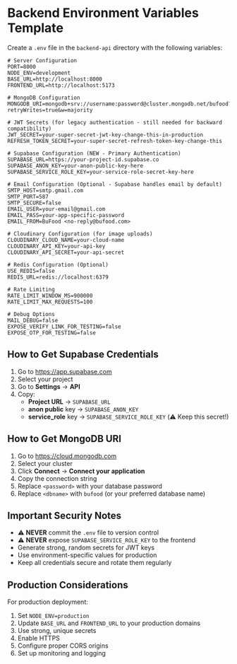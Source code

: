 # Backend Environment Variables Template

Create a `.env` file in the `backend-api` directory with the following variables:

```env
# Server Configuration
PORT=8000
NODE_ENV=development
BASE_URL=http://localhost:8000
FRONTEND_URL=http://localhost:5173

# MongoDB Configuration
MONGODB_URI=mongodb+srv://username:password@cluster.mongodb.net/bufood?retryWrites=true&w=majority

# JWT Secrets (for legacy authentication - still needed for backward compatibility)
JWT_SECRET=your-super-secret-jwt-key-change-this-in-production
REFRESH_TOKEN_SECRET=your-super-secret-refresh-token-key-change-this

# Supabase Configuration (NEW - Primary Authentication)
SUPABASE_URL=https://your-project-id.supabase.co
SUPABASE_ANON_KEY=your-anon-public-key-here
SUPABASE_SERVICE_ROLE_KEY=your-service-role-secret-key-here

# Email Configuration (Optional - Supabase handles email by default)
SMTP_HOST=smtp.gmail.com
SMTP_PORT=587
SMTP_SECURE=false
EMAIL_USER=your-email@gmail.com
EMAIL_PASS=your-app-specific-password
EMAIL_FROM=BuFood <no-reply@bufood.com>

# Cloudinary Configuration (for image uploads)
CLOUDINARY_CLOUD_NAME=your-cloud-name
CLOUDINARY_API_KEY=your-api-key
CLOUDINARY_API_SECRET=your-api-secret

# Redis Configuration (Optional)
USE_REDIS=false
REDIS_URL=redis://localhost:6379

# Rate Limiting
RATE_LIMIT_WINDOW_MS=900000
RATE_LIMIT_MAX_REQUESTS=100

# Debug Options
MAIL_DEBUG=false
EXPOSE_VERIFY_LINK_FOR_TESTING=false
EXPOSE_OTP_FOR_TESTING=false
```

## How to Get Supabase Credentials

1. Go to https://app.supabase.com
2. Select your project
3. Go to **Settings** → **API**
4. Copy:
   - **Project URL** → `SUPABASE_URL`
   - **anon public** key → `SUPABASE_ANON_KEY`
   - **service_role** key → `SUPABASE_SERVICE_ROLE_KEY` (⚠️ Keep this secret!)

## How to Get MongoDB URI

1. Go to https://cloud.mongodb.com
2. Select your cluster
3. Click **Connect** → **Connect your application**
4. Copy the connection string
5. Replace `<password>` with your database password
6. Replace `<dbname>` with `bufood` (or your preferred database name)

## Important Security Notes

- ⚠️ **NEVER** commit the `.env` file to version control
- ⚠️ **NEVER** expose `SUPABASE_SERVICE_ROLE_KEY` to the frontend
- Generate strong, random secrets for JWT keys
- Use environment-specific values for production
- Keep all credentials secure and rotate them regularly

## Production Considerations

For production deployment:
1. Set `NODE_ENV=production`
2. Update `BASE_URL` and `FRONTEND_URL` to your production domains
3. Use strong, unique secrets
4. Enable HTTPS
5. Configure proper CORS origins
6. Set up monitoring and logging

